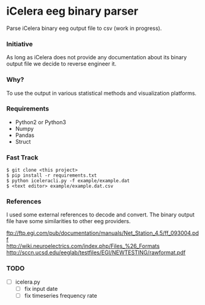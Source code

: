 iCelera eeg binary parser
=========================

Parse iCelera binary eeg output file to csv (work in progress).

### Initiative

As long as iCelera does not provide any documentation about its binary output
file we decide to reverse engineer it.

### Why?

To use the output in various statistical methods and visualization platforms.

### Requirements

- Python2 or Python3
- Numpy  
- Pandas  
- Struct  

### Fast Track

    $ git clone <this project>
    $ pip install -r requirements.txt
    $ python iceleracli.py -f example/example.dat
    $ <text editor> example/example.dat.csv

### References

I used some external references to decode and convert. The binary output file have some similarities to other eeg providers.

ftp://ftp.egi.com/pub/documentation/manuals/Net_Station_4.5/ff_093004.pdf  
http://wiki.neuroelectrics.com/index.php/Files_%26_Formats  
http://sccn.ucsd.edu/eeglab/testfiles/EGI/NEWTESTING/rawformat.pdf  

### TODO

- [ ] icelera.py
  - [ ] fix input date
  - [ ] fix timeseries frequency rate
